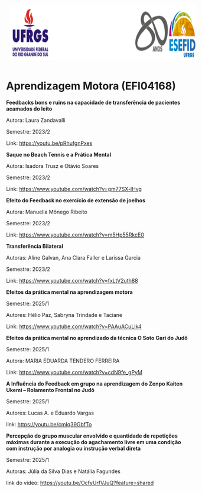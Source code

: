 <div align="center">
<img style="margin: 10px" src="https://github.com/apolinario-souza/teaching/blob/main/AprendizageMotora(EFI04168)/img/cabecalho.png" alt="Python" height="150" 
/>  </div>


# **Aprendizagem Motora (EFI04168)**


**Feedbacks bons e ruins na capacidade de transferência de pacientes acamados do leito**
 
 Autora: Laura Zandavalli 
 
 Semestre: 2023/2 
 
 Link: https://youtu.be/pRhufgnPxes

  **Saque no Beach Tennis e a Prática Mental**
 
 Autora: Isadora Trusz e Otávio Soares
 
 Semestre: 2023/2 
 
 Link: https://www.youtube.com/watch?v=gm77SX-lHvg

  **Efeito do Feedback no exercício de extensão de joelhos**
 
 Autora: Manuella Mônego Ribeito
 
 Semestre: 2023/2 
 
 Link: https://www.youtube.com/watch?v=m5Hp55RkcE0

   **Transferência Bilateral**
 
 Autoras: Aline Galvan, Ana Clara Faller e Larissa Garcia
 
 Semestre: 2023/2 
 
 Link: https://www.youtube.com/watch?v=fxLtV2uth88

**Efeitos da prática mental na aprendizagem motora**

Semestre: 2025/1

Autores: Hélio Paz, Sabryna Trindade e Taciane

Link:  https://www.youtube.com/watch?v=PAAuACuLIk4

**Efeitos da prática mental no aprendizado da técnica O Soto Gari do Judô**

Semestre: 2025/1

Autora: MARIA EDUARDA TENDERO FERREIRA

Link: https://www.youtube.com/watch?v=cdN9fe_gPyM

**A Influência do Feedback em grupo na aprendizagem do Zenpo Kaiten Ukemi –
Rolamento Frontal no Judô**

Semestre: 2025/1

Autores: Lucas A. e Eduardo Vargas

link:  https://youtu.be/cmIq39GbfTo


**Percepção do grupo muscular envolvido e quantidade de repetições máximas durante a execução do agachamento livre em uma condição com instrução por analogia ou instrução verbal direta**

Semestre: 2025/1

Autoras: Júlia da Silva Dias e Natália Fagundes

link do vídeo: https://youtu.be/OcfyUrfVJuQ?feature=shared


